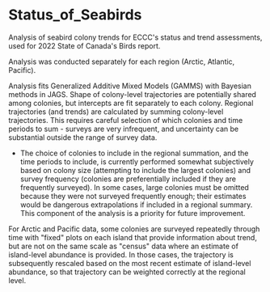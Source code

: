 # Status_of_Seabirds

 Analysis of seabird colony trends for ECCC's status and trend assessments, used for 2022 State of Canada's Birds report.
 
 Analysis was conducted separately for each region (Arctic, Atlantic, Pacific).
 
 Analysis fits Generalized Additive Mixed Models (GAMMS) with Bayesian methods in JAGS.  Shape of colony-level trajectories are potentially shared among colonies, but intercepts are fit separately to each colony.  Regional trajectories (and trends) are calculated by summing colony-level trajectories.  This requires careful selection of which colonies and time periods to sum - surveys are very infrequent, and uncertainty can be substantial outside the range of survey data.
 - The choice of colonies to include in the regional summation, and the time periods to include, is currently performed somewhat subjectively based on colony size (attempting to include the largest colonies) and survey frequency (colonies are preferentially included if they are frequently surveyed).  In some cases, large colonies must be omitted because they were not surveyed frequently enough; their estimates would be dangerous extrapolations if included in a regional summary.  This component of the analysis is a priority for future improvement.
 
 For Arctic and Pacific data, some colonies are surveyed repeatedly through time with "fixed" plots on each island that provide information about trend, but are not on the same scale as "census" data where an estimate of island-level abundance is provided.  In those cases, the trajectory is subsequently rescaled based on the most recent estimate of island-level abundance, so that trajectory can be weighted correctly at the regional level.
